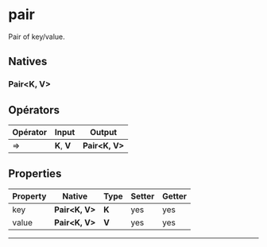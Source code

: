 # pair

Pair of key/value.
## Natives
### Pair\<K, V>
## Opérators
|Opérator|Input|Output|
|-|-|-|
|=>|**K**, **V**|**Pair\<K, V>**|
## Properties
|Property|Native|Type|Setter|Getter|
|-|-|-|-|-|
|key|**Pair\<K, V>**|**K**|yes|yes|
|value|**Pair\<K, V>**|**V**|yes|yes|


***

